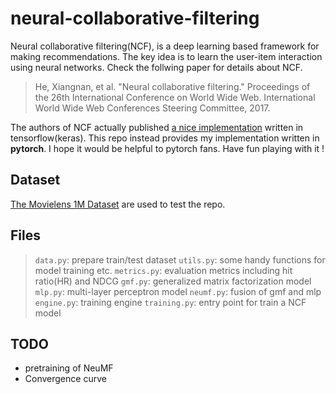 # neural-collaborative-filtering
Neural collaborative filtering(NCF), is a deep learning based framework for making recommendations. The key idea is to learn the user-item interaction using neural networks. Check the follwing paper for details about NCF.

> He, Xiangnan, et al. "Neural collaborative filtering." Proceedings of the 26th International Conference on World Wide Web. International World Wide Web Conferences Steering Committee, 2017.

The authors of NCF actually published [a nice implementation](https://github.com/hexiangnan/neural_collaborative_filtering) written in tensorflow(keras). This repo instead provides my implementation written in **pytorch**. I hope it would be helpful to pytorch fans. Have fun playing with it !

## Dataset
[The Movielens 1M Dataset](http://grouplens.org/datasets/movielens/1m/) are used to test the repo.

## Files

> `data.py`: prepare train/test dataset
> `utils.py`: some handy functions for model training etc.
> `metrics.py`: evaluation metrics including hit ratio(HR) and NDCG
> `gmf.py`: generalized matrix factorization model
> `mlp.py`: multi-layer perceptron model
> `neumf.py`: fusion of gmf and mlp
> `engine.py`: training engine
> `training.py`: entry point for train a NCF model


## TODO
- pretraining of NeuMF
- Convergence curve
